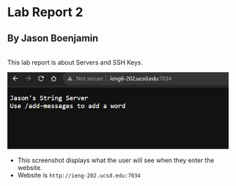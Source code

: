 # Lab Report 2
## By Jason Boenjamin

<br>
This lab report is about Servers and SSH Keys.
<br>

![Image](CSE15_Lab2_SC1.png)
- This screenshot displays what the user will see when they enter the website.
- Website is  `http://ieng-202.ucsd.edu:7034`
